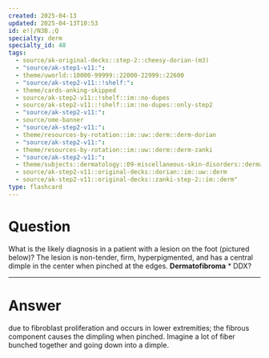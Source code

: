 ```yaml
---
created: 2025-04-13
updated: 2025-04-13T10:53
id: e!|/N3B.;Q
specialty: derm
specialty_id: 48
tags:
  - source/ak-original-decks::step-2::cheesy-dorian-(m3)
  - "source/ak-step1-v11:": 
  - theme/uworld::10000-99999::22000-22999::22600
  - "source/ak-step2-v11::!shelf:": 
  - theme/cards-anking-skipped
  - source/ak-step2-v11::!shelf::im::no-dupes
  - source/ak-step2-v11::!shelf::im::no-dupes::only-step2
  - "source/ak-step2-v11:": 
  - source/ome-banner
  - "source/ak-step2-v11:": 
  - theme/resources-by-rotation::im::uw::derm::derm-dorian
  - "source/ak-step2-v11:": 
  - theme/resources-by-rotation::im::uw::derm::derm-zanki
  - "source/ak-step2-v11:": 
  - theme/subjects::dermatology::09-miscellaneous-skin-disorders::dermatofibroma
  - source/ak-step2-v11::original-decks::dorian::im::uw::derm
  - source/ak-step2-v11::original-decks::zanki-step-2::im::derm"
type: flashcard
---
```


# Question
What is the likely diagnosis in a patient with a lesion on the foot (pictured below)? The lesion is non-tender, firm, hyperpigmented, and has a central dimple in the center when pinched at the edges.    **Dermatofibroma**      * DDX?

---

# Answer
due to fibroblast proliferation and occurs in lower extremities; the fibrous component causes the dimpling when pinched. Imagine a lot of fiber bunched together and going down into a dimple.